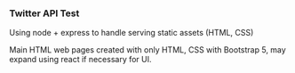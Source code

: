 ### Twitter API Test

Using node + express to handle serving static assets (HTML, CSS)

Main HTML web pages created with only HTML, CSS with Bootstrap 5, may expand using react if necessary for UI.

